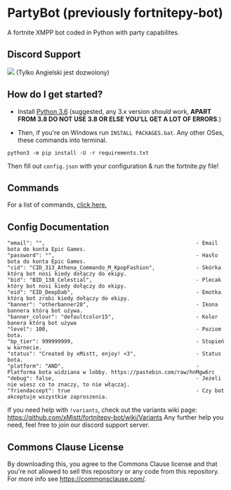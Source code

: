 # PartyBot (previously fortnitepy-bot)
A fortnite XMPP bot coded in Python with party capabilites.

## Discord Support
<a href="https://discord.gg/8heARRB"><img src="https://discordapp.com/api/guilds/624635034225213440/widget.png?style=banner2"></a>
(Tylko Angielski jest dozwolony)
## How do I get started?

* Install [Python 3.6](https://www.python.org/downloads/release/python-360/ "Python 3.6 Download") (suggested, any 3.x version *should* work, **APART FROM 3.8 DO NOT USE 3.8 OR ELSE YOU'LL GET A LOT OF ERRORS**.)


* Then, if you're on Windows run ``INSTALL PACKAGES.bat``. Any other OSes, these commands into terminal.
```
python3 -m pip install -U -r requirements.txt
```

Then fill out ``config.json`` with your configuration & run the fortnite.py file!

## Commands
For a list of commands, <a href="https://github.com/xMistt/fortnitepy-bot/wiki/Commands">click here.</a>

## Config Documentation
```
"email": "",                                                - Email bota do konta Epic Games.
"password": "",                                             - Hasło bota do konta Epic Games.
"cid": "CID_313_Athena_Commando_M_KpopFashion",             - Skórka którą bot nosi kiedy dołączy do ekipy.
"bid": "BID_138_Celestial",                                 - Plecak który bot nosi kiedy dołączy do ekipy.
"eid": "EID_DeepDab",                                       - Emotka którą bot zrobi kiedy dołączy do ekipy.
"banner": "otherbanner28",                                  - Ikona bannera którą bot używa.
"banner_colour": "defaultcolor15",                          - Kolor banera którą bot używa
"level": 100,                                               - Poziom bota.
"bp_tier": 999999999,                                       - Stopień w karnecie.
"status": "Created by xMistt, enjoy! <3",                   - Status bota.
"platform": "AND",                                          - Platforma bota widziana w lobby. https://pastebin.com/raw/hnMgw6rc
"debug": false,                                             - Jeżeli nie wiesz co to znaczy, to nie włączaj.
"friendaccept": true                                        - Czy bot akceptuje wszystkie zaproszenia.
```

If you need help with ``!variants``, check out the variants wiki page: https://github.com/xMistt/fortnitepy-bot/wiki/Variants Any further help you need, feel free to join our discord support server.

## Commons Clause License
By downloading this, you agree to the Commons Clause license and that you're not allowed to sell this repository or any code from this repository. For more info see https://commonsclause.com/.
